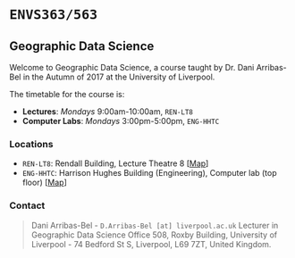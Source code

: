 
# `ENVS363/563`

## Geographic Data Science

Welcome to Geographic Data Science, a course taught by Dr. Dani Arribas-Bel in the Autumn of 2017 at the University of Liverpool.

The timetable for the course is:

* **Lectures**: *Mondays* 9:00am-10:00am, `REN-LT8`
* **Computer Labs**: *Mondays* 3:00pm-5:00pm, `ENG-HHTC`

### Locations

* `REN-LT8`: Rendall Building, Lecture Theatre 8 [[Map](http://www.openstreetmap.org/?mlat=53.40187&mlon=-2.96573#map=18/53.40187/-2.96573)]
* `ENG-HHTC`: Harrison Hughes Building (Engineering), Computer lab (top floor) [[Map](http://www.openstreetmap.org/?mlat=53.40640&mlon=-2.96744#map=18/53.40640/-2.96744)]

### Contact

> Dani Arribas-Bel - `D.Arribas-Bel [at] liverpool.ac.uk`
> Lecturer in Geographic Data Science
> Office 508, Roxby Building, 
> University of Liverpool - 74 Bedford St S, 
> Liverpool, L69 7ZT, 
> United Kingdom.

